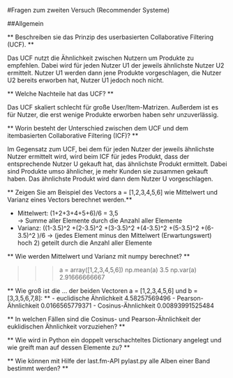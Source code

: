 #Fragen zum zweiten Versuch (Recommender Systeme)

##Allgemein

** Beschreiben sie das Prinzip des userbasierten Collaborative Filtering (UCF). **

Das UCF nutzt die Ähnlichkeit zwischen Nutzern um Produkte zu empfehlen. Dabei wird für jeden Nutzer U1 der jeweils ähnlichste Nutzer U2 ermittelt. Nutzer U1 werden dann jene Produkte vorgeschlagen, die Nutzer U2 bereits erworben hat, Nutzer U1 jedoch noch nicht. 

** Welche Nachteile hat das UCF? **

Das UCF skaliert schlecht für große User/Item-Matrizen.
Außerdem ist es für Nutzer, die erst wenige Produkte erworben haben sehr unzuverlässig.

** Worin besteht der Unterschied zwischen dem UCF und dem itembasierten Collaborative Filtering (ICF)? **

Im Gegensatz zum UCF, bei dem für jeden Nutzer der jeweils ähnlichste Nutzer ermittelt wird, wird beim ICF für jedes Produkt, dass der entsprechende Nutzer U gekauft hat, das ähnlichste Produkt ermittelt. Dabei sind Produkte umso ähnlicher, je mehr Kunden sie zusammen gekauft haben. Das ähnlichste Produkt wird dann dem Nutzer U vorgeschlagen. 

** Zeigen Sie am Beispiel des Vectors a = [1,2,3,4,5,6] wie Mittelwert und Varianz eines Vectors berechnet werden.**
- Mittelwert: 	(1+2+3+4+5+6)/6 = 3,5             
					-> Summe aller Elemente durch die Anzahl aller Elemente
- Varianz:	 	((1-3.5)^2 +(2-3.5)^2 +(3-3.5)^2 +(4-3.5)^2 +(5-3.5)^2 +(6-3.5)^2 )/6
					-> (jedes Element minus den Mittelwert (Erwartungswert) hoch 2) geteilt durch die Anzahl aller Elemente 

** Wie werden Mittelwert und Varianz mit numpy berechnet? **

>>> a = array([1,2,3,4,5,6])
>>> np.mean(a)
3.5
>>> np.var(a)
2.91666666667

** Wie groß ist die ... der beiden Vectoren a = [1,2,3,4,5,6] und b = [3,3,5,6,7,8]: **
	- euclidische Ähnlichkeit
	4.58257569496
	- Pearson-Ähnlichkeit
	0.0166565779371
	- Cosinus-Ähnlichkeit
	0.00893991525484

** In welchen Fällen sind die Cosinus- und Pearson-Ähnlichkeit der euklidischen Ähnlichkeit vorzuziehen? **

** Wie wird in Python ein doppelt verschachteltes Dictionary angelegt und wie greift man auf dessen Elemente zu? **

** Wie können mit Hilfe der last.fm-API pylast.py alle Alben einer Band bestimmt werden? **




